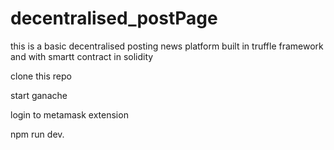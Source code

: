 # decentralised_postPage

this is a basic decentralised posting news platform built in truffle framework and with smartt contract in solidity

clone this repo

start ganache

login to metamask extension

npm run dev.
